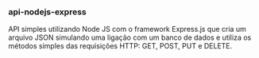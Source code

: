 ### api-nodejs-express

API simples utilizando Node JS com o framework Express.js que cria um arquivo JSON simulando uma ligação com um banco de dados e utiliza os métodos simples das requisições HTTP: GET, POST, PUT e DELETE.
